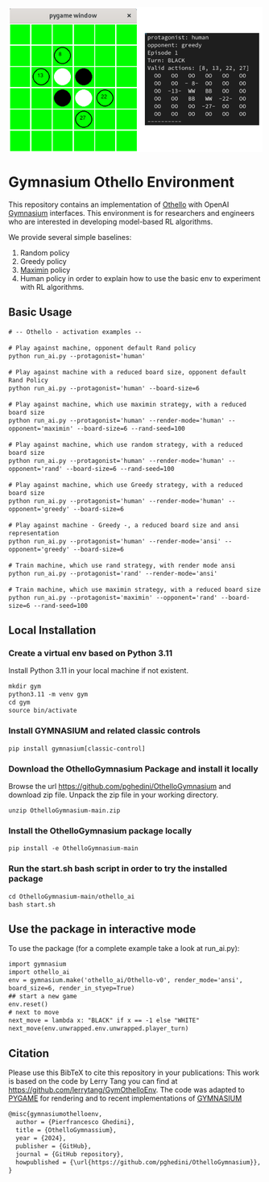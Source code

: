 <img src="othello_ai/imgs/ScreenHumanAnsi.png">  

# Gymnasium Othello Environment

This repository contains an implementation of [Othello](https://en.wikipedia.org/wiki/Othello) with OpenAI [Gymnasium](https://gymnasium.farama.org/index.html) interfaces. This environment is for researchers and engineers who are interested in developing model-based RL algorithms.

We provide several simple baselines:
1. Random policy
2. Greedy policy
3. [Maximin](https://en.wikipedia.org/wiki/Minimax) policy
4. Human policy
in order to explain how to use the basic env to experiment with RL algorithms.

## Basic Usage

```
# -- Othello - activation examples --

# Play against machine, opponent default Rand policy
python run_ai.py --protagonist='human'

# Play against machine with a reduced board size, opponent default Rand Policy
python run_ai.py --protagonist='human' --board-size=6

# Play against machine, which use maximin strategy, with a reduced board size
python run_ai.py --protagonist='human' --render-mode='human' --opponent='maximin' --board-size=6 --rand-seed=100

# Play against machine, which use random strategy, with a reduced board size
python run_ai.py --protagonist='human' --render-mode='human' --opponent='rand' --board-size=6 --rand-seed=100

# Play against machine, which use Greedy strategy, with a reduced board size
python run_ai.py --protagonist='human' --render-mode='human' --opponent='greedy' --board-size=6

# Play against machine - Greedy -, a reduced board size and ansi representation
python run_ai.py --protagonist='human' --render-mode='ansi' --opponent='greedy' --board-size=6

# Train machine, which use rand strategy, with render mode ansi
python run_ai.py --protagonist='rand' --render-mode='ansi'

# Train machine, which use maximin strategy, with a reduced board size
python run_ai.py --protagonist='maximin' --opponent='rand' --board-size=6 --rand-seed=100

```

## Local Installation
### Create a virtual env based on Python 3.11
Install Python 3.11 in your local machine if not existent.
```
mkdir gym
python3.11 -m venv gym
cd gym
source bin/activate
```
### Install GYMNASIUM and related classic controls
```
pip install gymnasium[classic-control]
```
### Download the OthelloGymnasium Package and install it locally
Browse the url https://github.com/pghedini/OthelloGymnasium and download zip file. 
Unpack the zip file in your working directory. 
```
unzip OthelloGymnasium-main.zip
```
### Install the OthelloGymnasium package locally
```
pip install -e OthelloGymnasium-main
```
### Run the start.sh bash script in order to try the installed package
```
cd OthelloGymnasium-main/othello_ai
bash start.sh
```
## Use the package in interactive mode
To use the package (for a complete example take a look at run_ai.py):
```
import gymnasium
import othello_ai
env = gymnasium.make('othello_ai/Othello-v0', render_mode='ansi', board_size=6, render_in_styep=True)
## start a new game
env.reset()
# next to move
next_move = lambda x: "BLACK" if x == -1 else "WHITE"
next_move(env.unwrapped.env.unwrapped.player_turn)
```

## Citation
Please use this BibTeX to cite this repository in your publications:
This work is based on the code by Lerry Tang you can find at https://github.com/lerrytang/GymOthelloEnv.
The code was adapted to [PYGAME](https://www.pygame.org) for rendering and to recent implementations of [GYMNASIUM](https://gymnasium.farama.org/index.html) 

```
@misc{gymnasiumothelloenv,
  author = {Pierfrancesco Ghedini},
  title = {OthelloGymnassium},
  year = {2024},
  publisher = {GitHub},
  journal = {GitHub repository},
  howpublished = {\url{https://github.com/pghedini/OthelloGymnasium}},
}
```

